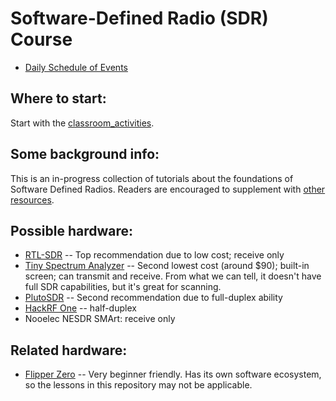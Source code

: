 # Software-Defined Radio (SDR) Course

 - [Daily Schedule of Events](https://github.com/python-can-define-radio/sdr-course/blob/main/resources/toc/7day.md)

## Where to start:

Start with the [classroom_activities](https://github.com/python-can-define-radio/sdr-course/tree/main/classroom_activities).

## Some background info:

This is an in-progress collection of tutorials about the foundations of Software Defined Radios. Readers are encouraged to supplement with [other resources](https://github.com/python-can-define-radio/sdr-course/blob/main/resources/README.md).

## Possible hardware:

 - [RTL-SDR](https://www.rtl-sdr.com/) -- Top recommendation due to low cost; receive only
 - [Tiny Spectrum Analyzer](https://www.tinysa.org/) -- Second lowest cost (around $90); built-in screen; can transmit and receive. From what we can tell, it doesn't have full SDR capabilities, but it's great for scanning.
 - [PlutoSDR](https://www.analog.com/en/design-center/evaluation-hardware-and-software/evaluation-boards-kits/adalm-pluto.html#eb-overview)  -- Second recommendation due to full-duplex ability
 - [HackRF One](https://hackrf.readthedocs.io/en/latest/faq.html) -- half-duplex
 - Nooelec NESDR SMArt: receive only

## Related hardware:

- [Flipper Zero](https://flipperzero.one/) -- Very beginner friendly. Has its own software ecosystem, so the lessons in this repository may not be applicable.
